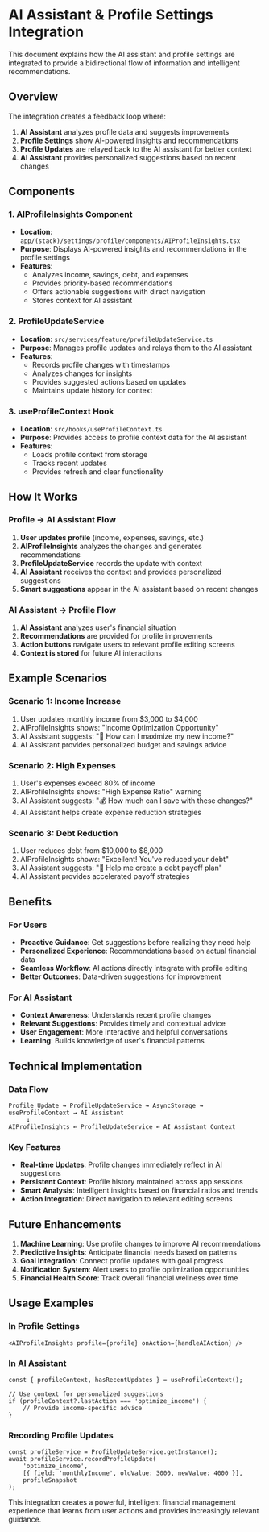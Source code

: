 # AI Assistant & Profile Settings Integration

This document explains how the AI assistant and profile settings are integrated to provide a bidirectional flow of information and intelligent recommendations.

## Overview

The integration creates a feedback loop where:

1. **AI Assistant** analyzes profile data and suggests improvements
2. **Profile Settings** show AI-powered insights and recommendations
3. **Profile Updates** are relayed back to the AI assistant for better context
4. **AI Assistant** provides personalized suggestions based on recent changes

## Components

### 1. AIProfileInsights Component

- **Location**: `app/(stack)/settings/profile/components/AIProfileInsights.tsx`
- **Purpose**: Displays AI-powered insights and recommendations in the profile settings
- **Features**:
  - Analyzes income, savings, debt, and expenses
  - Provides priority-based recommendations
  - Offers actionable suggestions with direct navigation
  - Stores context for AI assistant

### 2. ProfileUpdateService

- **Location**: `src/services/feature/profileUpdateService.ts`
- **Purpose**: Manages profile updates and relays them to the AI assistant
- **Features**:
  - Records profile changes with timestamps
  - Analyzes changes for insights
  - Provides suggested actions based on updates
  - Maintains update history for context

### 3. useProfileContext Hook

- **Location**: `src/hooks/useProfileContext.ts`
- **Purpose**: Provides access to profile context data for the AI assistant
- **Features**:
  - Loads profile context from storage
  - Tracks recent updates
  - Provides refresh and clear functionality

## How It Works

### Profile → AI Assistant Flow

1. **User updates profile** (income, expenses, savings, etc.)
2. **AIProfileInsights** analyzes the changes and generates recommendations
3. **ProfileUpdateService** records the update with context
4. **AI Assistant** receives the context and provides personalized suggestions
5. **Smart suggestions** appear in the AI assistant based on recent changes

### AI Assistant → Profile Flow

1. **AI Assistant** analyzes user's financial situation
2. **Recommendations** are provided for profile improvements
3. **Action buttons** navigate users to relevant profile editing screens
4. **Context is stored** for future AI interactions

## Example Scenarios

### Scenario 1: Income Increase

1. User updates monthly income from $3,000 to $4,000
2. AIProfileInsights shows: "Income Optimization Opportunity"
3. AI Assistant suggests: "💼 How can I maximize my new income?"
4. AI Assistant provides personalized budget and savings advice

### Scenario 2: High Expenses

1. User's expenses exceed 80% of income
2. AIProfileInsights shows: "High Expense Ratio" warning
3. AI Assistant suggests: "💰 How much can I save with these changes?"
4. AI Assistant helps create expense reduction strategies

### Scenario 3: Debt Reduction

1. User reduces debt from $10,000 to $8,000
2. AIProfileInsights shows: "Excellent! You've reduced your debt"
3. AI Assistant suggests: "🚀 Help me create a debt payoff plan"
4. AI Assistant provides accelerated payoff strategies

## Benefits

### For Users

- **Proactive Guidance**: Get suggestions before realizing they need help
- **Personalized Experience**: Recommendations based on actual financial data
- **Seamless Workflow**: AI actions directly integrate with profile editing
- **Better Outcomes**: Data-driven suggestions for improvement

### For AI Assistant

- **Context Awareness**: Understands recent profile changes
- **Relevant Suggestions**: Provides timely and contextual advice
- **User Engagement**: More interactive and helpful conversations
- **Learning**: Builds knowledge of user's financial patterns

## Technical Implementation

### Data Flow

```
Profile Update → ProfileUpdateService → AsyncStorage → useProfileContext → AI Assistant
     ↓
AIProfileInsights ← ProfileUpdateService ← AI Assistant Context
```

### Key Features

- **Real-time Updates**: Profile changes immediately reflect in AI suggestions
- **Persistent Context**: Profile history maintained across app sessions
- **Smart Analysis**: Intelligent insights based on financial ratios and trends
- **Action Integration**: Direct navigation to relevant editing screens

## Future Enhancements

1. **Machine Learning**: Use profile changes to improve AI recommendations
2. **Predictive Insights**: Anticipate financial needs based on patterns
3. **Goal Integration**: Connect profile updates with goal progress
4. **Notification System**: Alert users to profile optimization opportunities
5. **Financial Health Score**: Track overall financial wellness over time

## Usage Examples

### In Profile Settings

```tsx
<AIProfileInsights profile={profile} onAction={handleAIAction} />
```

### In AI Assistant

```tsx
const { profileContext, hasRecentUpdates } = useProfileContext();

// Use context for personalized suggestions
if (profileContext?.lastAction === 'optimize_income') {
	// Provide income-specific advice
}
```

### Recording Profile Updates

```tsx
const profileService = ProfileUpdateService.getInstance();
await profileService.recordProfileUpdate(
	'optimize_income',
	[{ field: 'monthlyIncome', oldValue: 3000, newValue: 4000 }],
	profileSnapshot
);
```

This integration creates a powerful, intelligent financial management experience that learns from user actions and provides increasingly relevant guidance.
